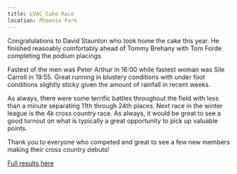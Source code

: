 ```yaml
---
title: LVAC Cake Race
location: Phoenix Park
---
```


Congratulations to David Staunton who took home the cake this year. He
finished reasoably comfortably ahead of Tommy Brehany with Tom Forde
completing the podium placings.

Fastest of the men was Peter Arthur in 16:00 while fastest woman was
Sile Carroll in 19:55. Great running in blustery conditions with under
foot conditions slightly sticky given the amount of rainfall in recent 
weeks.

As always, there were some terrific battles throughout the field with
less than a minute separating 11th through 24th places. Next race in the
winter league is the 4k cross country race. As always, it would be great
to see a good turnout on what is typically a great opportunity to pick
up valuable points.

Thank you to everyone who competed and great to see a few new members
making their cross country debuts!

<a href="/races/2019-12-14-cake-race/">Full results here</a>
